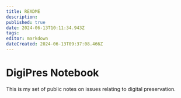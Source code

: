 ```yaml
---
title: README
description: 
published: true
date: 2024-06-13T10:11:34.943Z
tags: 
editor: markdown
dateCreated: 2024-06-13T09:37:08.466Z
---
```


# DigiPres Notebook

This is my set of public notes on issues relating to digital preservation.
